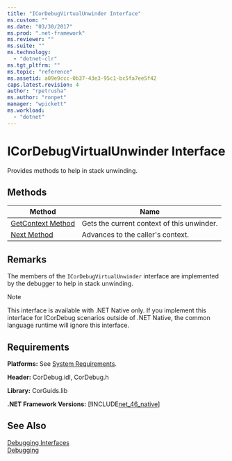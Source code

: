 ```yaml
---
title: "ICorDebugVirtualUnwinder Interface"
ms.custom: ""
ms.date: "03/30/2017"
ms.prod: ".net-framework"
ms.reviewer: ""
ms.suite: ""
ms.technology: 
  - "dotnet-clr"
ms.tgt_pltfrm: ""
ms.topic: "reference"
ms.assetid: a09e9ccc-0b37-43e3-95c1-bc5fa7ee5f42
caps.latest.revision: 4
author: "rpetrusha"
ms.author: "ronpet"
manager: "wpickett"
ms.workload: 
  - "dotnet"
---
```

# ICorDebugVirtualUnwinder Interface
Provides methods to help in stack unwinding.  
  
## Methods  
  
|Method|Name|  
|------------|----------|  
|[GetContext Method](../../../../docs/framework/unmanaged-api/debugging/icordebugvirtualunwinder-getcontext-method.md)|Gets the current context of this unwinder.|  
|[Next Method](../../../../docs/framework/unmanaged-api/debugging/icordebugvirtualunwinder-next-method.md)|Advances to the caller's context.|  
  
## Remarks  
 The members of the `ICorDebugVirtualUnwinder` interface are implemented by the debugger to help in stack unwinding.  
  
> [!NOTE]
>  This interface is available with .NET Native only. If you implement this interface for ICorDebug scenarios outside of .NET Native, the common language runtime will ignore this interface.  
  
## Requirements  
 **Platforms:** See [System Requirements](../../../../docs/framework/get-started/system-requirements.md).  
  
 **Header:** CorDebug.idl, CorDebug.h  
  
 **Library:** CorGuids.lib  
  
 **.NET Framework Versions:** [!INCLUDE[net_46_native](../../../../includes/net-46-native-md.md)]  
  
## See Also  
 [Debugging Interfaces](../../../../docs/framework/unmanaged-api/debugging/debugging-interfaces.md)  
 [Debugging](../../../../docs/framework/unmanaged-api/debugging/index.md)
